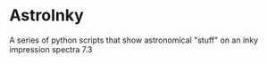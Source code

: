 # AstroInky
A series of python scripts that show astronomical "stuff" on an inky impression spectra 7.3
